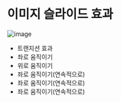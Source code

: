 # 이미지 슬라이드 효과

 
 ![image](https://github.com/hyunmijin/web2023_slider/assets/125323270/65f438a8-64e0-41c3-b41c-bb2b44c8435b)

 

<ul>
  <li>트랜지션 효과</li>
  <li>좌로 움직이기</li>
  <li>위로 움직이기</li>
  <li>좌로 움직이기(연속적으로)</li>
  <li>좌로 움직이기(연속적으로)</li>
  <li>좌로 움직이기(연속적으로)</li>
</ul>
